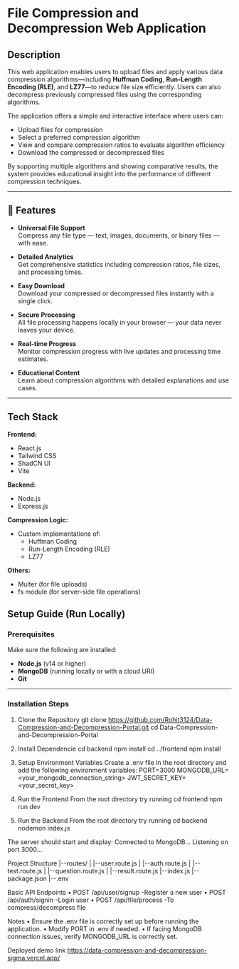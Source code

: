 # File Compression and Decompression Web Application

## Description

This web application enables users to upload files and apply various data compression algorithms—including **Huffman Coding**, **Run-Length Encoding (RLE)**, and **LZ77**—to reduce file size efficiently. Users can also decompress previously compressed files using the corresponding algorithms.

The application offers a simple and interactive interface where users can:

- Upload files for compression
- Select a preferred compression algorithm
- View and compare compression ratios to evaluate algorithm efficiency
- Download the compressed or decompressed files

By supporting multiple algorithms and showing comparative results, the system provides educational insight into the performance of different compression techniques.

---

## 🚀 Features

- **Universal File Support**  
  Compress any file type — text, images, documents, or binary files — with ease.

- **Detailed Analytics**  
  Get comprehensive statistics including compression ratios, file sizes, and processing times.

- **Easy Download**  
  Download your compressed or decompressed files instantly with a single click.

- **Secure Processing**  
  All file processing happens locally in your browser — your data never leaves your device.

- **Real-time Progress**  
  Monitor compression progress with live updates and processing time estimates.

- **Educational Content**  
  Learn about compression algorithms with detailed explanations and use cases.

---

## Tech Stack

**Frontend:**

- React.js
- Tailwind CSS
- ShadCN UI
- Vite

**Backend:**

- Node.js
- Express.js

**Compression Logic:**

- Custom implementations of:
  - Huffman Coding
  - Run-Length Encoding (RLE)
  - LZ77

**Others:**

- Multer (for file uploads)
- fs module (for server-side file operations)

## Setup Guide (Run Locally)

### Prerequisites

Make sure the following are installed:

- **Node.js** (v14 or higher)
- **MongoDB** (running locally or with a cloud URI)
- **Git**

---

### Installation Steps

1. Clone the Repository
   git clone https://github.com/Rohit3124/Data-Compression-and-Decompression-Portal.git
   cd Data-Compression-and-Decompression-Portal

2. Install Dependencie
   cd backend
   npm install
   cd ../frontend
   npm install

3. Setup Environment Variables
   Create a .env file in the root directory and add the following environment variables:
   PORT=3000
   MONGODB_URL=<your_mongodb_connection_string>
   JWT_SECRET_KEY=<your_secret_key>

4. Run the Frontend
   From the root directory try running
   cd frontend
   npm run dev

5. Run the Backend
   From the root directory try running
   cd backend
   nodemon index.js

The server should start and display:
Connected to MongoDB...
Listening on port 3000...

Project Structure
|--routes/
| |--user.route.js
| |--auth.route.js
| |--test.route.js
| |--question.route.js
| |--result.route.js
|--index.js
|--package.json
|--.env

Basic API Endpoints
• POST /api/user/signup -Register a new user
• POST /api/auth/signin -Login user
• POST /api/file/process -To compress/decompress file

Notes
• Ensure the .env file is correctly set up before running the application.
• Modify PORT in .env if needed.
• If facing MongoDB connection issues, verify MONGODB_URL is correctly set.

Deployed demo link
https://data-compression-and-decompression-sigma.vercel.app/
